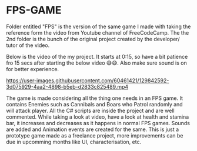 # FPS-GAME
Folder entitled "FPS" is the version of the same game I made with taking the reference form the video from Youtube channel of FreeCodeCamp.
The the 2nd folder is the bunch of the original project created by the developer/ tutor of the video.

Below is the video of the my project. It starts at 0:15, so have a bit patience fro 15 secs after starting the below video 😅😅. Also make sure sound is on for better experience.


https://user-images.githubusercontent.com/60461421/129842592-3d075929-4aa2-4898-b5eb-d2833c825489.mp4

The game is made considering all the thing one needs in an FPS game. It contains Enemies such as Cannibals and Boars who Patrol randomly and will attack player. All the C# scripts are inside the project and are well commented.
While taking a look at video, have a look at health and stamina bar, it increases and decreases as it happens in normal FPS games.
Sounds are added and Animation events are created for the same.
This is just a prototype game made as a freelance project, more improvements can be due in upcomming months like UI, characterisation, etc.
